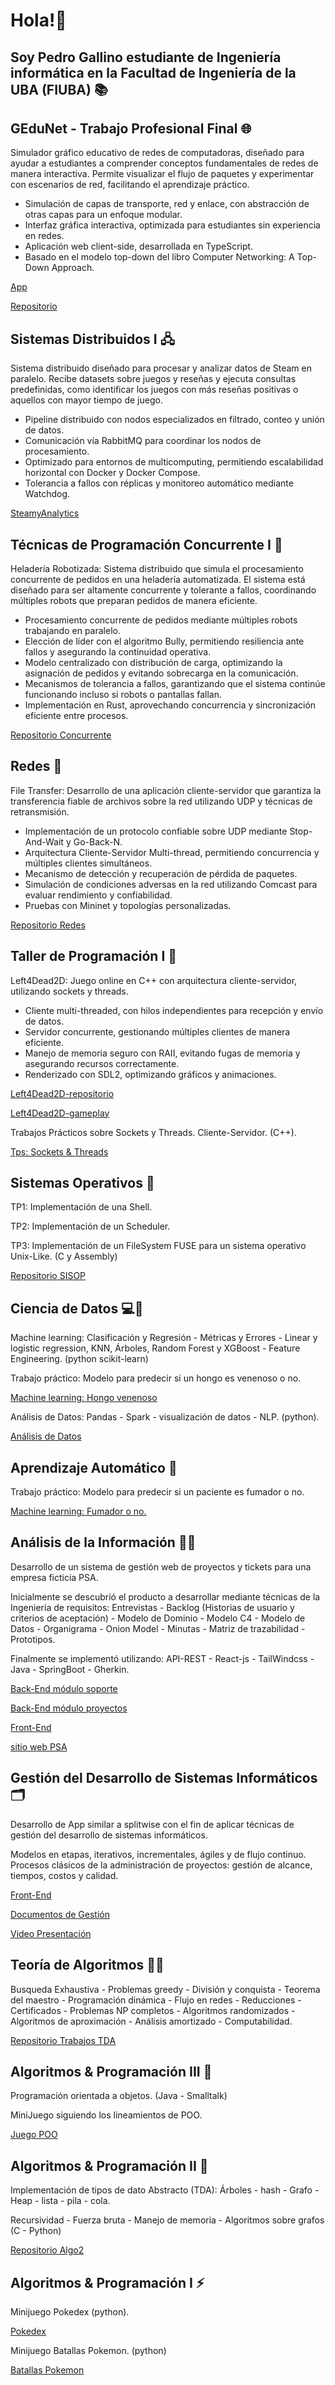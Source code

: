 # Hola!👋 
## Soy Pedro Gallino estudiante de Ingeniería informática en la Facultad de Ingeniería de la UBA (FIUBA) 📚

## GEduNet - Trabajo Profesional Final 🌐

Simulador gráfico educativo de redes de computadoras, diseñado para ayudar a estudiantes a comprender conceptos fundamentales de redes de manera interactiva. Permite visualizar el flujo de paquetes y experimentar con escenarios de red, facilitando el aprendizaje práctico.

* Simulación de capas de transporte, red y enlace, con abstracción de otras capas para un enfoque modular.
* Interfaz gráfica interactiva, optimizada para estudiantes sin experiencia en redes.
* Aplicación web client-side, desarrollada en TypeScript.
* Basado en el modelo top-down del libro Computer Networking: A Top-Down Approach.

[App](https://megaredhand.github.io/network-simulator/)

[Repositorio](https://github.com/MegaRedHand/network-simulator)

## Sistemas Distribuidos I 🖧

Sistema distribuido diseñado para procesar y analizar datos de Steam en paralelo. Recibe datasets sobre juegos y reseñas y ejecuta consultas predefinidas, como identificar los juegos con más reseñas positivas o aquellos con mayor tiempo de juego.

* Pipeline distribuido con nodos especializados en filtrado, conteo y unión de datos.
* Comunicación vía RabbitMQ para coordinar los nodos de procesamiento.
* Optimizado para entornos de multicomputing, permitiendo escalabilidad horizontal con Docker y Docker Compose.
* Tolerancia a fallos con réplicas y monitoreo automático mediante Watchdog.

[SteamyAnalytics](https://github.com/pgallino/Distribuidos-TP-Grupal)

## Técnicas de Programación Concurrente I 🧵

Heladería Robotizada: Sistema distribuido que simula el procesamiento concurrente de pedidos en una heladería automatizada. El sistema está diseñado para ser altamente concurrente y tolerante a fallos, coordinando múltiples robots que preparan pedidos de manera eficiente.

* Procesamiento concurrente de pedidos mediante múltiples robots trabajando en paralelo.
* Elección de líder con el algoritmo Bully, permitiendo resiliencia ante fallos y asegurando la continuidad operativa.
* Modelo centralizado con distribución de carga, optimizando la asignación de pedidos y evitando sobrecarga en la comunicación.
* Mecanismos de tolerancia a fallos, garantizando que el sistema continúe funcionando incluso si robots o pantallas fallan.
* Implementación en Rust, aprovechando concurrencia y sincronización eficiente entre procesos.

[Repositorio Concurrente](https://github.com/pgallino/Programacion-Concurrente)

## Redes 🛜

File Transfer: Desarrollo de una aplicación cliente-servidor que garantiza la transferencia fiable de archivos sobre la red utilizando UDP y técnicas de retransmisión.

* Implementación de un protocolo confiable sobre UDP mediante Stop-And-Wait y Go-Back-N.
* Arquitectura Cliente-Servidor Multi-thread, permitiendo concurrencia y múltiples clientes simultáneos.
* Mecanismo de detección y recuperación de pérdida de paquetes.
* Simulación de condiciones adversas en la red utilizando Comcast para evaluar rendimiento y confiabilidad.
* Pruebas con Mininet y topologías personalizadas.

[Repositorio Redes](https://github.com/pgallino/REDES)

## Taller de Programación I 🧶

Left4Dead2D: Juego online en C++ con arquitectura cliente-servidor, utilizando sockets y threads.

* Cliente multi-threaded, con hilos independientes para recepción y envío de datos.
* Servidor concurrente, gestionando múltiples clientes de manera eficiente.
* Manejo de memoria seguro con RAII, evitando fugas de memoria y asegurando recursos correctamente.
* Renderizado con SDL2, optimizando gráficos y animaciones.

[Left4Dead2D-repositorio](https://github.com/pgallino/Taller1-TP-Left4Dead)

[Left4Dead2D-gameplay](https://www.youtube.com/watch?v=bAsRP4NCzlE)

Trabajos Prácticos sobre Sockets y Threads. Cliente-Servidor. (C++).

[Tps: Sockets & Threads](https://github.com/pgallino/Taller-De-Programacion-1C2023)

## Sistemas Operativos 🐧

TP1: Implementación de una Shell.

TP2: Implementación de un Scheduler.

TP3: Implementación de un FileSystem FUSE para un sistema operativo Unix-Like. (C y Assembly)

[Repositorio SISOP](https://github.com/pgallino/SISOP)

## Ciencia de Datos 💻🧪

Machine learning: Clasificación y Regresión - Métricas y Errores - Linear y logistic regression, KNN, Árboles, Random Forest y XGBoost - Feature Engineering. (python scikit-learn)

Trabajo práctico: Modelo para predecir si un hongo es venenoso o no.

[Machine learning: Hongo venenoso](https://github.com/pgallino/MACHINE-LEARNING-DATOS-1C2023)

Análisis de Datos: Pandas - Spark - visualización de datos - NLP. (python).

[Análisis de Datos](https://github.com/pgallino/PANDAS-SPARK-DATOS-1C2023)

## Aprendizaje Automático 🤖

Trabajo práctico: Modelo para predecir si un paciente es fumador o no.

[Machine learning: Fumador o no.](https://github.com/pgallino/Aprendizaje-Automatico)

## Análisis de la Información 📄👥

Desarrollo de un sistema de gestión web de proyectos y tickets para una empresa ficticia PSA. 

Inicialmente se descubrió el producto a desarrollar mediante técnicas de la Ingeniería de requisitos: Entrevistas - Backlog (Historias de usuario y criterios de aceptación) - Modelo de Dominio - Modelo C4 - Modelo de Datos - Organigrama - Onion Model - Minutas - Matriz de trazabilidad - Prototipos.

Finalmente se implementó utilizando: API-REST - React-js - TailWindcss - Java - SpringBoot - Gherkin.

[Back-End módulo soporte](https://github.com/pgallino/Soporte-API-REST-Backend)

[Back-End módulo proyectos](https://github.com/Sando-dev/back-psa) 

[Front-End](https://github.com/gcaldev/front-psa)

[sitio web PSA](https://front-psa.vercel.app/home)

## Gestión del Desarrollo de Sistemas Informáticos 🗂️

Desarrollo de App similar a splitwise con el fin de aplicar técnicas de gestión del desarrollo de sistemas informáticos.

Modelos en etapas, iterativos, incrementales, ágiles y de flujo continuo.
Procesos clásicos de la administración de proyectos: gestión de alcance, tiempos, costos y calidad.

[Front-End](https://github.com/Manuel-Pol/GastandoAndo-GDSI)

[Documentos de Gestión](https://drive.google.com/drive/folders/1gzjWJ1dfg9RUBsc62_XaZMTIl53W71iK?usp=drive_link)

[Video Presentación](https://drive.google.com/file/d/1C6Mm39lUlGXehQFdnex5_-bRawrbAdJM/view?usp=drive_link)


## Teoría de Algoritmos 🧩🧠
Busqueda Exhaustiva - Problemas greedy - División y conquista - Teorema del maestro - Programación dinámica - Flujo en redes - Reducciones - Certificados - Problemas NP completos - Algoritmos randomizados - Algoritmos de aproximación - Análisis amortizado - Computabilidad.

[Repositorio Trabajos TDA](https://github.com/pgallino/Teoria-De-Algoritmos)

## Algoritmos & Programación III 👾

Programación orientada a objetos. (Java - Smalltalk) 

MiniJuego siguiendo los lineamientos de POO.

[Juego POO](https://github.com/pgallino/GPS-1C2022)

## Algoritmos & Programación II 🌲

Implementación de tipos de dato Abstracto (TDA): Árboles - hash - Grafo - Heap - lista - pila - cola. 

Recursividad - Fuerza bruta - Manejo de memoria - Algoritmos sobre grafos (C - Python)

[Repositorio Algo2](https://github.com/pgallino/AlGO-2)

## Algoritmos & Programación I ⚡

Minijuego Pokedex (python).

[Pokedex](https://github.com/pgallino/Pokedex-1C2021)

Minijuego Batallas Pokemon. (python)

[Batallas Pokemon](https://github.com/pgallino/Pokemon-Battles-1C2021)

<!--
**pgallino/pgallino** is a ✨ _special_ ✨ repository because its `README.md` (this file) appears on your GitHub profile.

Here are some ideas to get you started:

- 🔭 I’m currently working on ...
- 🌱 I’m currently learning ...
- 👯 I’m looking to collaborate on ...
- 🤔 I’m looking for help with ...
- 💬 Ask me about ...
- 📫 How to reach me: ...
- 😄 Pronouns: ...
- ⚡ Fun fact: ...
-->
